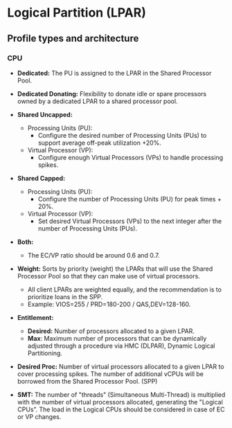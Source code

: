 # Logical Partition (LPAR)

## Profile types and architecture

### CPU
- **Dedicated:** The PU is assigned to the LPAR in the Shared Processor Pool.
- **Dedicated Donating:** Flexibility to donate idle or spare processors owned by a dedicated LPAR to a shared processor pool.
- **Shared Uncapped:**
	- Processing Units (PU):
		- Configure the desired number of Processing Units (PUs) to support average off-peak utilization +20%.
	- Virtual Processor (VP):
		- Configure enough Virtual Processors (VPs) to handle processing spikes.
- **Shared Capped:**
	- Processing Units (PU):
		- Configure the number of Processing Units (PU) for peak times + 20%.
	- Virtual Processor (VP):
		- Set desired Virtual Processors (VPs) to the next integer after the number of Processing Units (PUs).
- **Both:**
	- The EC/VP ratio should be around 0.6 and 0.7.

- **Weight:** Sorts by priority (weight) the LPARs that will use the Shared Processor Pool so that they can make use of virtual processors.
	- All client LPARs are weighted equally, and the recommendation is to prioritize loans in the SPP.
	- Example: VIOS=255 / PRD=180-200 / QAS,DEV=128-160.
- **Entitlement:**
	- **Desired:** Number of processors allocated to a given LPAR.
	- **Max**: Maximum number of processors that can be dynamically adjusted through a procedure via HMC (DLPAR), Dynamic
Logical Partitioning.
- **Desired Proc:** Number of virtual processors allocated to a given LPAR to cover processing spikes. The number of additional vCPUs will
be borrowed from the Shared Processor Pool. (SPP)
- **SMT:** The number of "threads" (Simultaneous Multi-Thread) is multiplied with the number of virtual processors allocated,
generating the "Logical CPUs”. The load in the Logical CPUs should be considered in case of EC or VP changes.

